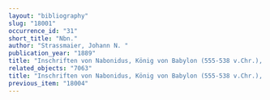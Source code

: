 ```yaml
---
layout: "bibliography"
slug: "18001"
occurrence_id: "31"
short_title: "Nbn."
author: "Strassmaier, Johann N. "
publication_year: "1889"
title: "Inschriften von Nabonidus, König von Babylon (555-538 v.Chr.), Babylonische Hefte I-IV (Leipzig)"
related_objects: "7063"
title: "Inschriften von Nabonidus, König von Babylon (555-538 v.Chr.), Babylonische Hefte I-IV (Leipzig)"
previous_item: "18004"
---
```

